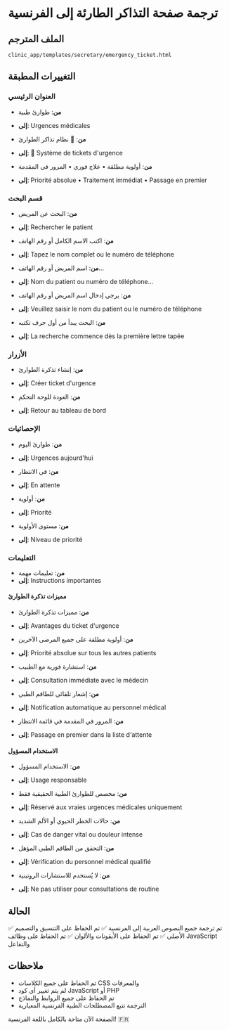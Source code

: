 # ترجمة صفحة التذاكر الطارئة إلى الفرنسية

## الملف المترجم
`clinic_app/templates/secretary/emergency_ticket.html`

## التغييرات المطبقة

### العنوان الرئيسي
- **من**: طوارئ طبية
- **إلى**: Urgences médicales

- **من**: 🚨 نظام تذاكر الطوارئ
- **إلى**: 🚨 Système de tickets d'urgence

- **من**: أولوية مطلقة • علاج فوري • المرور في المقدمة
- **إلى**: Priorité absolue • Traitement immédiat • Passage en premier

### قسم البحث
- **من**: البحث عن المريض
- **إلى**: Rechercher le patient

- **من**: اكتب الاسم الكامل أو رقم الهاتف
- **إلى**: Tapez le nom complet ou le numéro de téléphone

- **من**: اسم المريض أو رقم الهاتف...
- **إلى**: Nom du patient ou numéro de téléphone...

- **من**: يرجى إدخال اسم المريض أو رقم الهاتف
- **إلى**: Veuillez saisir le nom du patient ou le numéro de téléphone

- **من**: البحث يبدأ من أول حرف تكتبه
- **إلى**: La recherche commence dès la première lettre tapée

### الأزرار
- **من**: إنشاء تذكرة الطوارئ
- **إلى**: Créer ticket d'urgence

- **من**: العودة للوحة التحكم
- **إلى**: Retour au tableau de bord

### الإحصائيات
- **من**: طوارئ اليوم
- **إلى**: Urgences aujourd'hui

- **من**: في الانتظار
- **إلى**: En attente

- **من**: أولوية
- **إلى**: Priorité

- **من**: مستوى الأولوية
- **إلى**: Niveau de priorité

### التعليمات
- **من**: تعليمات مهمة
- **إلى**: Instructions importantes

#### مميزات تذكرة الطوارئ
- **من**: مميزات تذكرة الطوارئ
- **إلى**: Avantages du ticket d'urgence

- **من**: أولوية مطلقة على جميع المرضى الآخرين
- **إلى**: Priorité absolue sur tous les autres patients

- **من**: استشارة فورية مع الطبيب
- **إلى**: Consultation immédiate avec le médecin

- **من**: إشعار تلقائي للطاقم الطبي
- **إلى**: Notification automatique au personnel médical

- **من**: المرور في المقدمة في قائمة الانتظار
- **إلى**: Passage en premier dans la liste d'attente

#### الاستخدام المسؤول
- **من**: الاستخدام المسؤول
- **إلى**: Usage responsable

- **من**: مخصص للطوارئ الطبية الحقيقية فقط
- **إلى**: Réservé aux vraies urgences médicales uniquement

- **من**: حالات الخطر الحيوي أو الألم الشديد
- **إلى**: Cas de danger vital ou douleur intense

- **من**: التحقق من الطاقم الطبي المؤهل
- **إلى**: Vérification du personnel médical qualifié

- **من**: لا يُستخدم للاستشارات الروتينية
- **إلى**: Ne pas utiliser pour consultations de routine

## الحالة
✅ تم ترجمة جميع النصوص العربية إلى الفرنسية
✅ تم الحفاظ على التنسيق والتصميم الأصلي
✅ تم الحفاظ على الأيقونات والألوان
✅ تم الحفاظ على وظائف JavaScript والتفاعل

## ملاحظات
- تم الحفاظ على جميع الكلاسات CSS والمعرفات
- لم يتم تغيير أي كود JavaScript أو PHP
- تم الحفاظ على جميع الروابط والنماذج
- الترجمة تتبع المصطلحات الطبية الفرنسية المعيارية

الصفحة الآن متاحة بالكامل باللغة الفرنسية! 🇫🇷